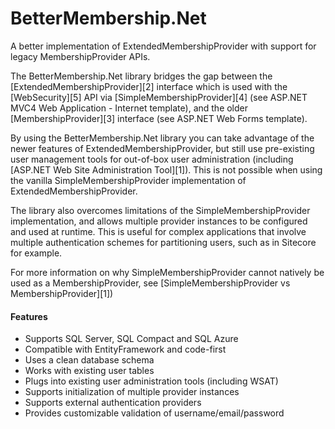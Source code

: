 BetterMembership.Net
========================

A better implementation of ExtendedMembershipProvider with support for legacy MembershipProvider APIs.

The BetterMembership.Net library bridges the gap between the [ExtendedMembershipProvider][2] interface which is used with the [WebSecurity][5] API via [SimpleMembershipProvider][4] (see ASP.NET MVC4 Web Application - Internet template), and the older [MembershipProvider][3] interface (see ASP.NET Web Forms template).

By using the BetterMembership.Net library you can take advantage of the newer features of ExtendedMembershipProvider, but still use pre-existing user management tools for out-of-box user administration (including [ASP.NET Web Site Administration Tool][1]). This is not possible when using the vanilla SimpleMembershipProvider implementation of ExtendedMembershipProvider.

The library also overcomes limitations of the SimpleMembershipProvider implementation, and allows multiple provider instances to be configured and used at runtime. This is useful for complex applications that involve multiple authentication schemes for partitioning users, such as in Sitecore for example.

For more information on why SimpleMembershipProvider cannot natively be used as a MembershipProvider, see [SimpleMembershipProvider vs MembershipProvider][1])

#### Features

* Supports SQL Server, SQL Compact and SQL Azure
* Compatible with EntityFramework and code-first
* Uses a clean database schema 
* Works with existing user tables
* Plugs into existing user administration tools (including WSAT)
* Supports initialization of multiple provider instances
* Supports external authentication providers
* Provides customizable validation of username/email/password
